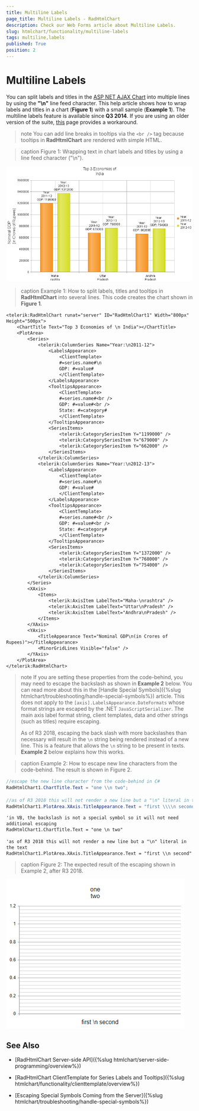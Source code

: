 ```yaml
---
title: Multiline Labels
page_title: Multiline Labels - RadHtmlChart
description: Check our Web Forms article about Multiline Labels.
slug: htmlchart/functionality/multiline-labels
tags: multiline,labels
published: True
position: 2
---
```


# Multiline Labels

You can split labels and titles in the [ASP NET AJAX Chart](https://www.telerik.com/products/aspnet-ajax/html-chart.aspx) into multiple lines by using the **"\n"** line feed character. This help article shows how to wrap labels and titles in a chart (**Figure 1**) with a small sample (**Example 1**). The multiline labels feature is available since **Q3 2014**. If you are using an older version of the suite, [this]( https://feedback.telerik.com/Project/108/Feedback/Details/38633) page provides a workaround.

>note You can add line breaks in tooltips via the `<br />` tag because tooltips in **RadHtmlChart** are rendered with simple HTML.

>caption Figure 1: Wrapping text in chart labels and titles by using a line feed character ("\n").

![htmlchart-multiline-labels](images/htmlchart-multiline-labels.png)

>caption Example 1: How to split labels, titles and tooltips in **RadHtmlChart** into several lines. This code creates the chart shown in **Figure 1**.

````ASP.NET
<telerik:RadHtmlChart runat="server" ID="RadHtmlChart1" Width="800px" Height="500px">
	<ChartTitle Text="Top 3 Economies of \n India"></ChartTitle>
	<PlotArea>
		<Series>
			<telerik:ColumnSeries Name="Year:\n2011-12">
				<LabelsAppearance>
					<ClientTemplate>
					#=series.name#\n
					GDP: #=value#
					</ClientTemplate>
				</LabelsAppearance>
				<TooltipsAppearance>
					<ClientTemplate>
					#=series.name#<br />
					GDP: #=value#<br />
					State: #=category#
					</ClientTemplate>
				</TooltipsAppearance>
				<SeriesItems>
					<telerik:CategorySeriesItem Y="1199000" />
					<telerik:CategorySeriesItem Y="679000" />
					<telerik:CategorySeriesItem Y="662000" />
				</SeriesItems>
			</telerik:ColumnSeries>
			<telerik:ColumnSeries Name="Year:\n2012-13">
				<LabelsAppearance>
					<ClientTemplate>
					#=series.name#\n
					GDP: #=value#
					</ClientTemplate>
				</LabelsAppearance>
				<TooltipsAppearance>
					<ClientTemplate>
					#=series.name#<br />
					GDP: #=value#<br />
					State: #=category#
					</ClientTemplate>
				</TooltipsAppearance>
				<SeriesItems>
					<telerik:CategorySeriesItem Y="1372000" />
					<telerik:CategorySeriesItem Y="768000" />
					<telerik:CategorySeriesItem Y="754000" />
				</SeriesItems>
			</telerik:ColumnSeries>
		</Series>
		<XAxis>
			<Items>
				<telerik:AxisItem LabelText="Maha-\nrashtra" />
				<telerik:AxisItem LabelText="Uttar\nPradesh" />
				<telerik:AxisItem LabelText="Andhra\nPradesh" />
			</Items>
		</XAxis>
		<YAxis>
			<TitleAppearance Text="Nominal GDP\n(in Crores of Rupees)"></TitleAppearance>
			<MinorGridLines Visible="false" />
		</YAxis>
	</PlotArea>
</telerik:RadHtmlChart>
````


>note If you are setting these properties from the code-behind, you may need to escape the backslash as shown in **Example 2** below. You can read more about this in the [Handle Special Symbols]({%slug htmlchart/troubleshooting/handle-special-symbols%}) article. This does not apply to the `[axis].LabelsAppearance.DateFormats` whose format strings are escaped by the .NET `JavaScriptSerializer`. The main axis label format string, client templates, data and other strings (such as titles) require escaping.
>
>As of R3 2018, escaping the back slash with more backslashes than necessary will result in the `\n` string being rendered instead of a new line. This is a feature that allows the `\n` string to be present in texts. **Example 2** below explains how this works.

>caption Example 2: How to escape new line characters from the code-behind. The result is shown in Figure 2.

````C#
//escape the new line character from the code-behind in C#
RadHtmlChart1.ChartTitle.Text = "one \\n two";

//as of R3 2018 this will not render a new line but a "\n" literal in the text
RadHtmlChart1.PlotArea.XAxis.TitleAppearance.Text = "first \\\\n second";
````
````VB
'in VB, the backslash is not a special symbol so it will not need additional escaping
RadHtmlChart1.ChartTitle.Text = "one \n two" 

'as of R3 2018 this will not render a new line but a "\n" literal in the text
RadHtmlChart1.PlotArea.XAxis.TitleAppearance.Text = "first \\n second" 
````

>caption Figure 2: The expected result of the escaping shown in Example 2, after R3 2018.

![htmlchart-multiline-labels](images/escaping-new-line-symbols.png)

## See Also

 * [RadHtmlChart Server-side API]({%slug htmlchart/server-side-programming/overview%})

 * [RadHtmlChart ClientTemplate for Series Labels and Tooltips]({%slug htmlchart/functionality/clienttemplate/overview%})

 * [Escaping Special Symbols Coming from the Server]({%slug htmlchart/troubleshooting/handle-special-symbols%})
